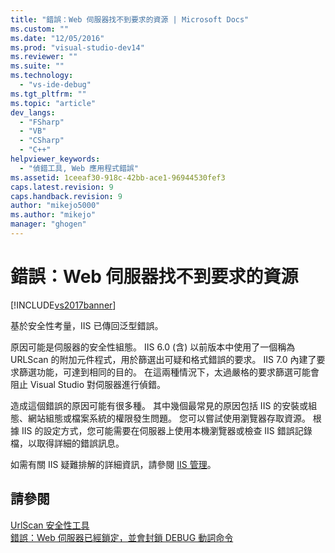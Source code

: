 ```yaml
---
title: "錯誤：Web 伺服器找不到要求的資源 | Microsoft Docs"
ms.custom: ""
ms.date: "12/05/2016"
ms.prod: "visual-studio-dev14"
ms.reviewer: ""
ms.suite: ""
ms.technology: 
  - "vs-ide-debug"
ms.tgt_pltfrm: ""
ms.topic: "article"
dev_langs: 
  - "FSharp"
  - "VB"
  - "CSharp"
  - "C++"
helpviewer_keywords: 
  - "偵錯工具, Web 應用程式錯誤"
ms.assetid: 1ceeaf30-918c-42bb-ace1-96944530fef3
caps.latest.revision: 9
caps.handback.revision: 9
author: "mikejo5000"
ms.author: "mikejo"
manager: "ghogen"
---
```

# 錯誤：Web 伺服器找不到要求的資源
[!INCLUDE[vs2017banner](../code-quality/includes/vs2017banner.md)]

基於安全性考量，IIS 已傳回泛型錯誤。  
  
 原因可能是伺服器的安全性組態。  IIS 6.0 \(含\) 以前版本中使用了一個稱為 URLScan 的附加元件程式，用於篩選出可疑和格式錯誤的要求。  IIS 7.0 內建了要求篩選功能，可達到相同的目的。  在這兩種情況下，太過嚴格的要求篩選可能會阻止 Visual Studio 對伺服器進行偵錯。  
  
 造成這個錯誤的原因可能有很多種。  其中幾個最常見的原因包括 IIS 的安裝或組態、網站組態或檔案系統的權限發生問題。  您可以嘗試使用瀏覽器存取資源。  根據 IIS 的設定方式，您可能需要在伺服器上使用本機瀏覽器或檢查 IIS 錯誤記錄檔，以取得詳細的錯誤訊息。  
  
 如需有關 IIS 疑難排解的詳細資訊，請參閱 [IIS 管理](http://go.microsoft.com/fwlink/?LinkId=255872)。  
  
## 請參閱  
 [UrlScan 安全性工具](http://www.microsoft.com/technet/security/tools/urlscan.mspx)   
 [錯誤：Web 伺服器已經鎖定，並會封鎖 DEBUG 動詞命令](../debugger/error-the-web-server-has-been-locked-down-and-is-blocking-the-debug-verb.md)